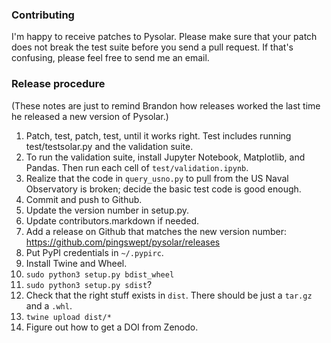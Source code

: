 ### Contributing ###

I'm happy to receive patches to Pysolar. Please make sure that your patch does not break the test suite before you send a pull request. If that's confusing, please feel free to send me an email.

### Release procedure ###

(These notes are just to remind Brandon how releases worked the last time he released a new version of Pysolar.)

1. Patch, test, patch, test, until it works right. Test includes running test/testsolar.py and the validation suite.
2. To run the validation suite, install Jupyter Notebook, Matplotlib, and Pandas. Then run each cell of `test/validation.ipynb`.
3. Realize that the code in `query_usno.py` to pull from the US Naval Observatory is broken; decide the basic test code is good enough.
4. Commit and push to Github.
5. Update the version number in setup.py.
6. Update contributors.markdown if needed.
7. Add a release on Github that matches the new version number: https://github.com/pingswept/pysolar/releases
8. Put PyPI credentials in `~/.pypirc`.
9. Install Twine and Wheel.
10. `sudo python3 setup.py bdist_wheel`
11. `sudo python3 setup.py sdist`?
12. Check that the right stuff exists in `dist`. There should be just a `tar.gz` and a `.whl`.
13. `twine upload dist/*`
14. Figure out how to get a DOI from Zenodo.
